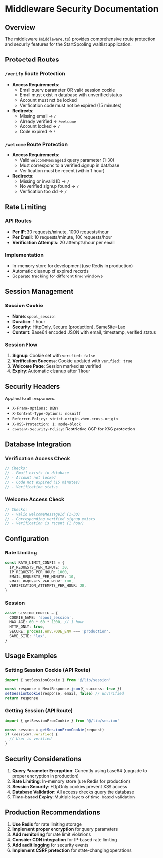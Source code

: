# Middleware Security Documentation

## Overview

The middleware (`middleware.ts`) provides comprehensive route protection and security features for the StartSpooling waitlist application.

## Protected Routes

### `/verify` Route Protection
- **Access Requirements**: 
  - Email query parameter OR valid session cookie
  - Email must exist in database with unverified status
  - Account must not be locked
  - Verification code must not be expired (15 minutes)
- **Redirects**: 
  - Missing email → `/`
  - Already verified → `/welcome`
  - Account locked → `/`
  - Code expired → `/`

### `/welcome` Route Protection
- **Access Requirements**:
  - Valid `welcomeMessageId` query parameter (1-30)
  - Must correspond to a verified signup in database
  - Verification must be recent (within 1 hour)
- **Redirects**:
  - Missing or invalid ID → `/`
  - No verified signup found → `/`
  - Verification too old → `/`

## Rate Limiting

### API Routes
- **Per IP**: 30 requests/minute, 1000 requests/hour
- **Per Email**: 10 requests/minute, 100 requests/hour
- **Verification Attempts**: 20 attempts/hour per email

### Implementation
- In-memory store for development (use Redis in production)
- Automatic cleanup of expired records
- Separate tracking for different time windows

## Session Management

### Session Cookie
- **Name**: `spool_session`
- **Duration**: 1 hour
- **Security**: HttpOnly, Secure (production), SameSite=Lax
- **Content**: Base64 encoded JSON with email, timestamp, verified status

### Session Flow
1. **Signup**: Cookie set with `verified: false`
2. **Verification Success**: Cookie updated with `verified: true`
3. **Welcome Page**: Session marked as verified
4. **Expiry**: Automatic cleanup after 1 hour

## Security Headers

Applied to all responses:
- `X-Frame-Options: DENY`
- `X-Content-Type-Options: nosniff`
- `Referrer-Policy: strict-origin-when-cross-origin`
- `X-XSS-Protection: 1; mode=block`
- `Content-Security-Policy`: Restrictive CSP for XSS protection

## Database Integration

### Verification Access Check
```typescript
// Checks:
// - Email exists in database
// - Account not locked
// - Code not expired (15 minutes)
// - Verification status
```

### Welcome Access Check
```typescript
// Checks:
// - Valid welcomeMessageId (1-30)
// - Corresponding verified signup exists
// - Verification is recent (1 hour)
```

## Configuration

### Rate Limiting
```typescript
const RATE_LIMIT_CONFIG = {
  IP_REQUESTS_PER_MINUTE: 30,
  IP_REQUESTS_PER_HOUR: 1000,
  EMAIL_REQUESTS_PER_MINUTE: 10,
  EMAIL_REQUESTS_PER_HOUR: 100,
  VERIFICATION_ATTEMPTS_PER_HOUR: 20,
}
```

### Session
```typescript
const SESSION_CONFIG = {
  COOKIE_NAME: 'spool_session',
  MAX_AGE: 60 * 60 * 1000, // 1 hour
  HTTP_ONLY: true,
  SECURE: process.env.NODE_ENV === 'production',
  SAME_SITE: 'lax',
}
```

## Usage Examples

### Setting Session Cookie (API Route)
```typescript
import { setSessionCookie } from '@/lib/session'

const response = NextResponse.json({ success: true })
setSessionCookie(response, email, false) // unverified
return response
```

### Getting Session (API Route)
```typescript
import { getSessionFromCookie } from '@/lib/session'

const session = getSessionFromCookie(request)
if (session?.verified) {
  // User is verified
}
```

## Security Considerations

1. **Query Parameter Encryption**: Currently using base64 (upgrade to proper encryption in production)
2. **Rate Limiting**: In-memory store (use Redis for production)
3. **Session Security**: HttpOnly cookies prevent XSS access
4. **Database Validation**: All access checks query the database
5. **Time-based Expiry**: Multiple layers of time-based validation

## Production Recommendations

1. **Use Redis** for rate limiting storage
2. **Implement proper encryption** for query parameters
3. **Add monitoring** for rate limit violations
4. **Consider CDN integration** for IP-based rate limiting
5. **Add audit logging** for security events
6. **Implement CSRF protection** for state-changing operations
